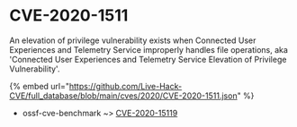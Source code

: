 # CVE-2020-1511

An elevation of privilege vulnerability exists when Connected User Experiences and Telemetry Service improperly handles file operations, aka 'Connected User Experiences and Telemetry Service Elevation of Privilege Vulnerability'.

{% embed url="https://github.com/Live-Hack-CVE/full_database/blob/main/cves/2020/CVE-2020-1511.json" %}


* ossf-cve-benchmark ~> [CVE-2020-15119](https://www.alice-snow.ru/2020/database/cve-2020-1511/cve-2020-15119-ossf-cve-benchmark)